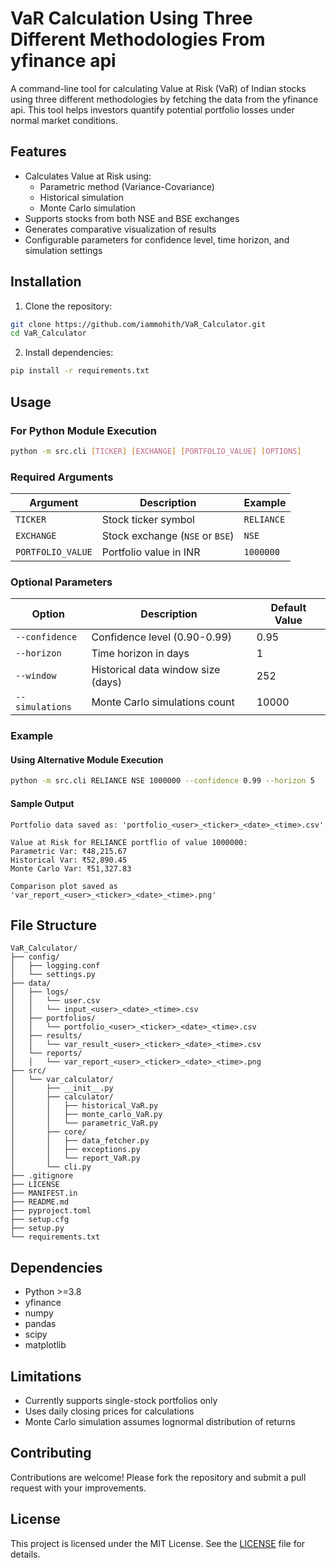 # VaR Calculation Using Three Different Methodologies From yfinance api

A command-line tool for calculating Value at Risk (VaR) of Indian stocks using three different methodologies by fetching the data from the yfinance api. This tool helps investors quantify potential portfolio losses under normal market conditions.

## Features

- Calculates Value at Risk using:
  - Parametric method (Variance-Covariance)
  - Historical simulation
  - Monte Carlo simulation
- Supports stocks from both NSE and BSE exchanges
- Generates comparative visualization of results
- Configurable parameters for confidence level, time horizon, and simulation settings

## Installation

1. Clone the repository:
```bash
git clone https://github.com/iammohith/VaR_Calculator.git
cd VaR_Calculator
```

2. Install dependencies:
```bash
pip install -r requirements.txt
```

## Usage

### For Python Module Execution
```bash
python -m src.cli [TICKER] [EXCHANGE] [PORTFOLIO_VALUE] [OPTIONS]
```

### Required Arguments
| Argument          | Description                         | Example       |
|-------------------|-------------------------------------|---------------|
| `TICKER`          | Stock ticker symbol                 | `RELIANCE`    |
| `EXCHANGE`        | Stock exchange (`NSE` or `BSE`)     | `NSE`         |
| `PORTFOLIO_VALUE` | Portfolio value in INR              | `1000000`     |

### Optional Parameters
| Option              | Description                          | Default Value |
|---------------------|--------------------------------------|---------------|
| `--confidence`      | Confidence level (0.90-0.99)         | 0.95          |
| `--horizon`         | Time horizon in days                 | 1             |
| `--window`          | Historical data window size (days)   | 252           |
| `--simulations`     | Monte Carlo simulations count        | 10000         |

### Example

#### Using Alternative Module Execution
```bash
python -m src.cli RELIANCE NSE 1000000 --confidence 0.99 --horizon 5
```

#### Sample Output
```
Portfolio data saved as: 'portfolio_<user>_<ticker>_<date>_<time>.csv'

Value at Risk for RELIANCE portflio of value 1000000:
Parametric Var: ₹48,215.67
Historical Var: ₹52,890.45
Monte Carlo Var: ₹51,327.83

Comparison plot saved as 'var_report_<user>_<ticker>_<date>_<time>.png'
```

## File Structure
```
VaR_Calculator/
├── config/
│   ├── logging.conf
│   └── settings.py
├── data/
│   ├── logs/
│   │   └── user.csv
│   │   └── input_<user>_<date>_<time>.csv
│   ├── portfolios/
│   │   └── portfolio_<user>_<ticker>_<date>_<time>.csv
│   ├── results/
│   │   └── var_result_<user>_<ticker>_<date>_<time>.csv
│   └── reports/
│   │   └── var_report_<user>_<ticker>_<date>_<time>.png
├── src/
│   └── var_calculator/
│       ├── __init__.py
│       ├── calculator/
│       │   ├── historical_VaR.py
│       │   ├── monte_carlo_VaR.py
│       │   └── parametric_VaR.py
│       ├── core/
│       │   ├── data_fetcher.py
│       │   ├── exceptions.py
│       │   └── report_VaR.py
│       └── cli.py
├── .gitignore
├── LICENSE
├── MANIFEST.in
├── README.md
├── pyproject.toml
├── setup.cfg
├── setup.py
└── requirements.txt
```

## Dependencies
- Python >=3.8
- yfinance
- numpy
- pandas
- scipy
- matplotlib

## Limitations
- Currently supports single-stock portfolios only
- Uses daily closing prices for calculations
- Monte Carlo simulation assumes lognormal distribution of returns

## Contributing
Contributions are welcome! Please fork the repository and submit a pull request with your improvements.

## License
This project is licensed under the MIT License. See the [LICENSE](LICENSE) file for details.
